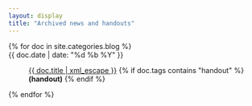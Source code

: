 ```yaml
---
layout: display
title: "Archived news and handouts"
---
```


<dl class="dl-horizontal">
{% for doc in site.categories.blog %}
<dt>{{ doc.date | date: "%d %b %Y" }}</dt>
<dd><p>
	<a href="{{ doc.url }}">{{ doc.title | xml_escape }}</a>
	{% if doc.tags contains "handout" %}
	<b> (handout)</b>
	{% endif %}
	</p></dd>
{% endfor %}
</dl>
